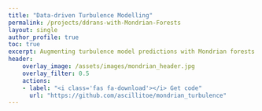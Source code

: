 ```yaml
---
title: "Data-driven Turbulence Modelling"
permalink: /projects/ddrans-with-Mondrian-Forests
layout: single
author_profile: true
toc: true
excerpt: Augmenting turbulence model predictions with Mondrian forests.  
header:
    overlay_image: /assets/images/mondrian_header.jpg
    overlay_filter: 0.5
    actions:
    - label: "<i class='fas fa-download'></i> Get code"
      url: "https://github.com/ascillitoe/mondrian_turbulence"
---
```



